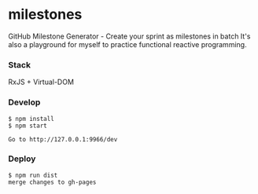 # milestones
GitHub Milestone Generator - Create your sprint as milestones in batch
It's also a playground for myself to practice functional reactive programming.

### Stack
RxJS + Virtual-DOM

### Develop
```
$ npm install
$ npm start

Go to http://127.0.0.1:9966/dev
```

### Deploy
```
$ npm run dist
merge changes to gh-pages
```

